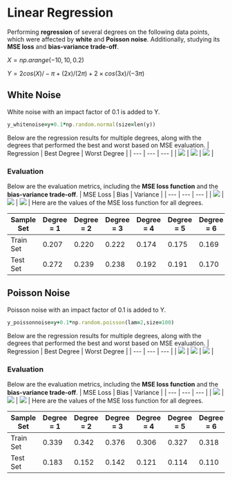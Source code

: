 # Linear Regression
Performing **regression** of several degrees on the following data points, which were affected by **white** and **Poisson noise**. Additionally, studying its **MSE loss** and **bias-variance trade-off**.

$X = np.arange(-10,10,0.2)$

$Y = 2cos(X)/-\pi+(2x)/(2\pi)+2\times cos(3x)/(-3\pi)$

## White Noise
White noise with an impact factor of 0.1 is added to Y.
```ruby
y_whitenoise=y+0.1*np.random.normal(size=len(y))
```
Below are the regression results for multiple degrees, along with the degrees that performed the best and worst based on MSE evaluation.
| Regression | Best Degree | Worst Degree |
| --- | --- | --- |
| <img src="/readme_images/WN.png"> | <img src="/readme_images/WN_best.png"> | <img src="/readme_images/WN_worst.png"> |
### Evaluation
Below are the evaluation metrics, including the **MSE loss function** and the **bias-variance trade-off**.
| MSE Loss | Bias | Variance |
| --- | --- | --- |
| <img src="/readme_images/WN_mse.png"> | <img src="/readme_images/WN_bias.png"> | <img src="/readme_images/WN_variance.png"> |
Here are the values of the MSE loss function for all degrees.

| Sample Set | Degree = 1 | Degree = 2 | Degree = 3 | Degree = 4 | Degree = 5 | Degree = 6 | Degree = 7 | Degree = 8 | Degree = 9 | Degree = 10 | Degree = 11 | Degree = 12 | Degree = 13 | Degree = 14 | Degree = 15 |
| --- | --- | --- | --- | --- | --- | --- | --- | --- | --- | --- | --- | --- | --- | --- | --- |
| Train Set | 0.207 | 0.220 | 0.222 | 0.174 | 0.175 | 0.169 | 0.167 | 0.075 | 0.076 | 0.049 | 0.062 | 0.027 | 0.026 | 0.026 | 0.028 |
| Test Set | 0.272 | 0.239 | 0.238 | 0.192 | 0.191 | 0.170 | 0.170 | 0.061 | 0.061 | 0.029 | 0.028 | 0.023 | 0.022 | 0.022 | 0.022 |

## Poisson Noise
Poisson noise with an impact factor of 0.1 is added to Y.
```ruby
y_poissonnoise=y+0.1*np.random.poisson(lam=2,size=100)
```
Below are the regression results for multiple degrees, along with the degrees that performed the best and worst based on MSE evaluation.
| Regression | Best Degree | Worst Degree |
| --- | --- | --- |
| <img src="/readme_images/PN.png"> | <img src="/readme_images/PN_best.png"> | <img src="/readme_images/PN_worst.png"> |
### Evaluation
Below are the evaluation metrics, including the **MSE loss function** and the **bias-variance trade-off**.
| MSE Loss | Bias | Variance |
| --- | --- | --- |
| <img src="/readme_images/PN_mse.png"> | <img src="/readme_images/PN_bias.png"> | <img src="/readme_images/PN_variance.png"> |
Here are the values of the MSE loss function for all degrees.

| Sample Set | Degree = 1 | Degree = 2 | Degree = 3 | Degree = 4 | Degree = 5 | Degree = 6 | Degree = 7 | Degree = 8 | Degree = 9 | Degree = 10 | Degree = 11 | Degree = 12 | Degree = 13 | Degree = 14 | Degree = 15 |
| --- | --- | --- | --- | --- | --- | --- | --- | --- | --- | --- | --- | --- | --- | --- | --- |
| Train Set | 0.339 | 0.342 | 0.376 | 0.306 | 0.327 | 0.318 | 0.322 | 0.131 | 0.133 | 0.065 | 0.070 | 0.057 | 0.058 | 0.55 | 0.052 |
| Test Set | 0.183 | 0.152 | 0.142 | 0.121 | 0.114 | 0.110 | 0.103 | 0.055 | 0.051 | 0.033 | 0.032 | 0.030 | 0.030 | 0.030 | 0.030 |

